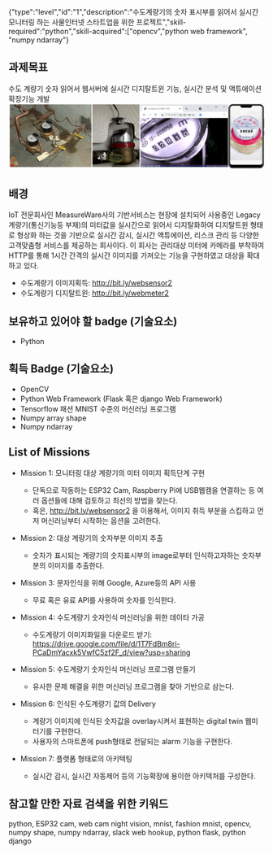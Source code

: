 
{"type":"level","id":"1","description":"수도계량기의 숫자 표시부를 읽어서 실시간 모니터링 하는 사물인터넷 스타트업을 위한 프로젝트","skill-required":"python","skill-acquired":["opencv","python web framework", "numpy ndarray"}

## 과제목표
수도 계량기 숫자 읽어서 웹서버에 실시간 디지탈트윈 기능, 실시간 분석 및 액튜에이션 확장기능 개발
![수도계량기](./water_meter_digitaltwin.jpg)

## 배경
IoT 전문회사인 MeasureWare사의 기반서비스는 현장에 설치되어 사용중인 Legacy 계량기(통신기능등 부재)의 미터값을 실시간으로 읽어서 디지탈화하여 디지탈트윈 형태로 형상화 하는 것을 기반으로 실시간 감시, 실시간 액튜에이션, 리스크 관리 등 다양한 고객맞춤형 서비스를 제공하는 회사이다. 이 회사는 관리대상 미터에 카메라를 부착하여 HTTP를 통해 1시간 간격의 실시간 이미지를 가져오는 기능을 구현하였고 대상을 확대하고 있다.

* 수도계량기 이미지획득: http://bit.ly/websensor2
* 수도계량기 디지탈트윈: http://bit.ly/webmeter2

## 보유하고 있어야 할 badge (기술요소)
* Python

## 획득 Badge (기술요소)
* OpenCV
* Python Web Framework (Flask 혹은 django Web Framework)
* Tensorflow 패션 MNIST 수준의 머신러닝 프로그램
* Numpy array shape
* Numpy ndarray 
 
## List of Missions
* Mission 1: 모니터링 대상 계량기의 미터 이미지 획득단계 구현
  * 단독으로 작동하는 ESP32 Cam, Raspberry Pi에 USB웹캠을 연결하는 등 여러 옵션들에 대해 검토하고 최선의 방법을 찾는다. 
  * 혹은, http://bit.ly/websensor2 을 이용해서, 이미지 취득 부분을 스킵하고 먼저 머신러닝부터 시작하는 옵션을 고려한다.
  
* Mission 2: 대상 계량기의 숫자부분 이미지 추출
  * 숫자가 표시되는 계량기의 숫자표시부의 image로부터 인식하고자하는  숫자부분의 이미지를 추출한다.
  
* Mission 3: 문자인식을 위해 Google, Azure등의 API 사용
  * 무료 혹은 유료 API를 사용하여 숫자를 인식한다.
  
* Mission 4: 수도계량기 숫자인식 머신러닝을 위한 데이타 가공
  * 수도계량기 이미지화일을 다운로드 받기: https://drive.google.com/file/d/1T7FdBm8ri-PCaDmYacxk5VwfC5zf2F_d/view?usp=sharing 

* Mission 5: 수도계량기 숫자인식 머신러닝 프로그램 만들기
  * 유사한 문제 해결을 위한 머신러닝 프로그램을 찾아 기반으로 삼는다.

* Mission 6: 인식된 수도계량기 값의 Delivery
  * 계량기 이미지에 인식된 숫자값을 overlay시켜서 표현하는 digital twin 웹미터기를 구현한다.
  * 사용자의 스마트폰에 push형태로 전달되는 alarm 기능을 구현한다.

* Mission 7: 플랫폼 형태로의 아키텍팅 
  * 실시간 감시, 실시간 자동제어 등의 기능확장에 용이한 아키텍처를 구성한다.

## 참고할 만한 자료 검색을 위한 키워드
python, ESP32 cam, web cam night vision, mnist, fashion mnist, opencv, numpy shape, numpy ndarray, slack web hookup, python flask, python django
